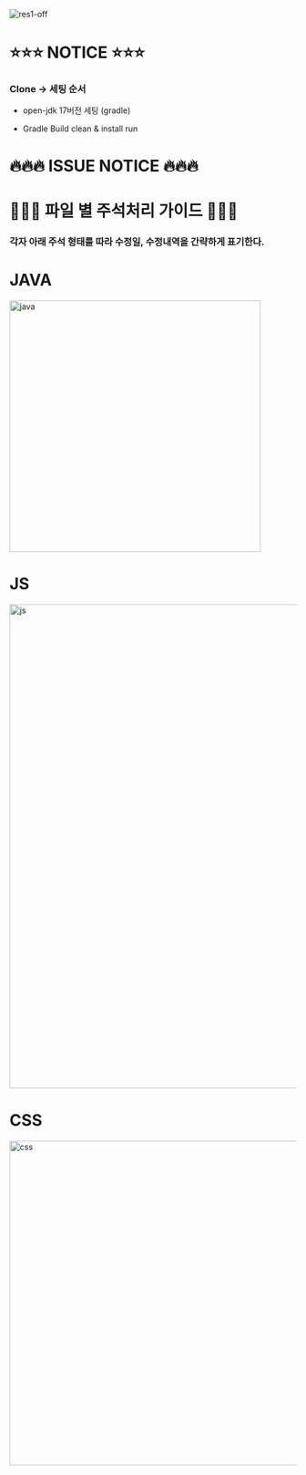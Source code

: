 ![res1-off](https://user-images.githubusercontent.com/38238193/108699637-d1082880-7548-11eb-9354-d879ec218533.png)
# ⭐️⭐️⭐️ NOTICE ⭐️⭐️⭐️

###  Clone -> 세팅 순서
* open-jdk 17버전 세팅 (gradle)

* Gradle Build
clean & install run 

# 🔥🔥🔥 ISSUE NOTICE 🔥🔥🔥


# 💜💜💜 파일 별 주석처리 가이드 💜💜💜


### 각자 아래 주석 형태를 따라 수정일, 수정내역을 간략하게 표기한다.

# JAVA
<img width="441" alt="java" src="https://user-images.githubusercontent.com/88300814/128697526-8a39bafa-e9fa-43f4-84cf-e1ff58e11a9c.png">

# JS
<img width="849" alt="js" src="https://user-images.githubusercontent.com/88300814/128697550-daff5642-6cfa-4b00-893f-8ed7400961fb.png">

# CSS
<img width="569" alt="css" src="https://user-images.githubusercontent.com/88300814/128697570-6a3b4035-a8ce-41e9-ae27-6bb412ba9d0c.png">
